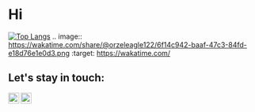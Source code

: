 # Hi
[![Top Langs](https://github-readme-stats.vercel.app/api/top-langs/?username=orzeleagle122)](https://github.com/orzeleagle122/github-readme-stats)
.. image:: https://wakatime.com/share/@orzeleagle122/6f14c942-baaf-47c3-84fd-e18d76e1e0d3.png
    :target: https://wakatime.com/
## Let's stay in touch:
[<img align="left" alt="helloroman | LinkedIn" width="22px" src="https://cdn.jsdelivr.net/npm/simple-icons@v3/icons/linkedin.svg" />][linkedin]
[<img align="left" alt="siemaroman | Instagram" width="22px" src="https://cdn.jsdelivr.net/npm/simple-icons@v3/icons/twitter.svg" />][twitter]
<br />
<br />


[twitter]: https://twitter.com/orzeleagle
[linkedin]: https://www.linkedin.com/in/patryk-orlowski/
